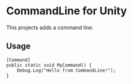 CommandLine for Unity
=

This projects adds a command line.

Usage
-

    [Command]
    public static void MyCommand() {
        Debug.Log("Hello from CommandLine!");
    }